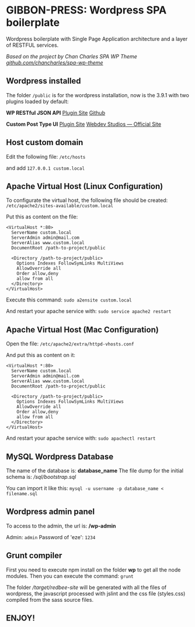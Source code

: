 GIBBON-PRESS: Wordpress SPA boilerplate
===================================

Wordpress boilerplate with Single Page Application architecture and a layer of RESTFUL services.

*Based on the project by Chan Charles SPA WP Theme
[github.com/chancharles/spa-wp-theme](https://github.com/chancharles/spa-wp-theme)*

Wordpress installed
-------------------

The folder `/public` is for the wordpress installation, now is the 3.9.1 with two plugins loaded by default:

**WP RESTful JSON API**
[Plugin Site](https://wordpress.org/plugins/json-rest-api/)
[Github](https://github.com/WP-API/WP-API)


**Custom Post Type UI**
[Plugin Site](http://wordpress.org/plugins/custom-post-type-ui/)
[Webdev Studios — Official Site](http://webdevstudios.com/plugin/custom-post-type-ui/)


Host custom domain
------------------

Edit the following file: `/etc/hosts`

and add `127.0.0.1 custom.local`

Apache Virtual Host (Linux Configuration)
-------------------

To configurate the virtual host, the following file should be created:
`/etc/apache2/sites-available/custom.local`

Put this as content on the file:

```
<VirtualHost *:80>
  ServerName custom.local
  ServerAdmin admin@mail.com
  ServerAlias www.custom.local
  DocumentRoot /path-to-project/public
    
  <Directory /path-to-project/public>
    Options Indexes FollowSymLinks MultiViews
    AllowOverride all
    Order allow,deny
    allow from all
  </Directory>
</VirtualHost>
```

Execute this command:
`sudo a2ensite custom.local`

And restart your apache service with: `sudo service apache2 restart`

Apache Virtual Host (Mac Configuration)
-------------------

Open the file: `/etc/apache2/extra/httpd-vhosts.conf`

And put this as content on it:

```
<VirtualHost *:80>
  ServerName custom.local
  ServerAdmin admin@mail.com
  ServerAlias www.custom.local
  DocumentRoot /path-to-project/public
    
  <Directory /path-to-project/public>
    Options Indexes FollowSymLinks MultiViews
    AllowOverride all
    Order allow,deny
    allow from all
  </Directory>
</VirtualHost>
```

And restart your apache service with: `sudo apachectl restart`

MySQL Wordpress Database
------------------------

The name of the database is: **database_name**
The file dump for the initial schema is: */sql/bootstrap.sql*

You can import it like this: `mysql -u username -p database_name < filename.sql`

Wordpress admin panel
---------------------

To access to the admin, the url is: **/wp-admin**

Admin: `admin`
Password of 'eze': `1234`

Grunt compiler
--------------

First you need to execute npm install on the folder **wp** to get all the node modules.
Then you can execute the command: `grunt`

The folder */target/redbee-site* will be generated with all the files of wordpress, the javascript processed with jslint and the css file (styles.css) compiled from the sass source files.



ENJOY!
------
